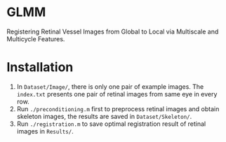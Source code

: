 GLMM
==================

Registering Retinal Vessel Images from Global to Local via Multiscale and Multicycle Features.

Installation
==================

1. In `Dataset/Image/`, there is only one pair of example images. The `index.txt` presents one pair of retinal images from same eye in every row.
2. Run `./preconditioning.m` first to preprocess retinal images and obtain skeleton images, the results are saved in `Dataset/Skeleton/`. 
3. Run `./registration.m` to save optimal registration result of retinal images in `Results/`.

